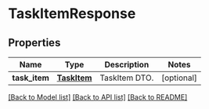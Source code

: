 # TaskItemResponse

## Properties
Name | Type | Description | Notes
------------ | ------------- | ------------- | -------------
**task_item** | [**TaskItem**](TaskItem.md) | TaskItem DTO. | [optional] 

[[Back to Model list]](../README.md#documentation-for-models) [[Back to API list]](../README.md#documentation-for-api-endpoints) [[Back to README]](../README.md)


